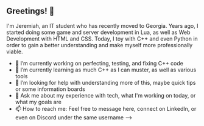 ## Greetings! 👋

I'm Jeremiah, an IT student who has recently moved to Georgia. Years ago, I started doing some game and server development in Lua, as well as Web Development with HTML and CSS.
Today, I toy with C++ and even Python in order to gain a better understanding and make myself more professionally viable.

- 🔭 I’m currently working on perfecting, testing, and fixing C++ code
- 🌱 I’m currently learning as much C++ as I can muster, as well as various tools
- 🤔 I’m looking for help with understanding more of this, maybe quick tips or some information boards
- 💬 Ask me about my experience with tech, what I'm working on today, or what my goals are
- 📫 How to reach me: Feel free to message here, connect on LinkedIn, or even on Discord under the same username
-->
